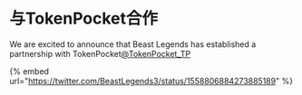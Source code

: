 # 与TokenPocket合作

We are excited to announce that Beast Legends has established a partnership with TokenPocket[@TokenPocket\_TP](https://twitter.com/TokenPocket\_TP)

{% embed url="https://twitter.com/BeastLegends3/status/1558806884273885189" %}
